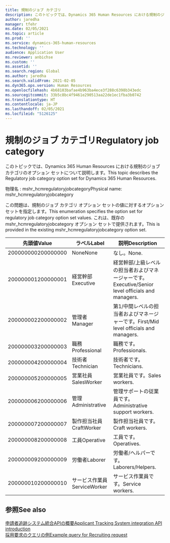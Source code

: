 ```yaml
---
title: 規制のジョブ カテゴリ
description: このトピックでは、Dynamics 365 Human Resources における規制のジョブ カテゴリのオプション セットについて説明します。
author: jaredha
manager: tfehr
ms.date: 02/05/2021
ms.topic: article
ms.prod: ''
ms.service: dynamics-365-human-resources
ms.technology: ''
audience: Application User
ms.reviewer: anbichse
ms.custom: ''
ms.assetid: ''
ms.search.region: Global
ms.author: jaredha
ms.search.validFrom: 2021-02-05
ms.dyn365.ops.version: Human Resources
ms.openlocfilehash: 4b68103bafae4b963ba4ece3f288c6398b343edc
ms.sourcegitcommit: 33b5c8bc4f9461e290513aa22de1ec1fba3b0742
ms.translationtype: HT
ms.contentlocale: ja-JP
ms.lasthandoff: 02/05/2021
ms.locfileid: "5126125"
---
```

# <a name="regulatory-job-category"></a><span data-ttu-id="e52d2-103">規制のジョブ カテゴリ</span><span class="sxs-lookup"><span data-stu-id="e52d2-103">Regulatory job category</span></span>

<span data-ttu-id="e52d2-104">このトピックでは、Dynamics 365 Human Resources における規制のジョブ カテゴリのオプション セットについて説明します。</span><span class="sxs-lookup"><span data-stu-id="e52d2-104">This topic describes the Regulatory job category option set for Dynamics 365 Human Resources.</span></span>

<span data-ttu-id="e52d2-105">物理名 : mshr_hcmregulatoryjobcategory</span><span class="sxs-lookup"><span data-stu-id="e52d2-105">Physical name: mshr_hcmregulatoryjobcategory</span></span>

<span data-ttu-id="e52d2-106">この問題は、規制のジョブ カテゴリ オプション セットの値に対するオプション セットを指定します。</span><span class="sxs-lookup"><span data-stu-id="e52d2-106">This enumeration specifies the option set for regulatory job category option set values.</span></span> <span data-ttu-id="e52d2-107">これは、既存の mshr_hcmregulatoryjobcategory オプション セットで提供されます。</span><span class="sxs-lookup"><span data-stu-id="e52d2-107">This is provided in the existing mshr_hcmregulatoryjobcategory option set.</span></span>

| <span data-ttu-id="e52d2-108">先頭値</span><span class="sxs-lookup"><span data-stu-id="e52d2-108">Value</span></span> | <span data-ttu-id="e52d2-109">ラベル</span><span class="sxs-lookup"><span data-stu-id="e52d2-109">Label</span></span> | <span data-ttu-id="e52d2-110">説明</span><span class="sxs-lookup"><span data-stu-id="e52d2-110">Description</span></span> |
| --- | --- | --- |
| <span data-ttu-id="e52d2-111">200000000</span><span class="sxs-lookup"><span data-stu-id="e52d2-111">200000000</span></span> | <span data-ttu-id="e52d2-112">None</span><span class="sxs-lookup"><span data-stu-id="e52d2-112">None</span></span> | <span data-ttu-id="e52d2-113">なし。</span><span class="sxs-lookup"><span data-stu-id="e52d2-113">None.</span></span> |
| <span data-ttu-id="e52d2-114">200000001</span><span class="sxs-lookup"><span data-stu-id="e52d2-114">200000001</span></span> | <span data-ttu-id="e52d2-115">経営幹部</span><span class="sxs-lookup"><span data-stu-id="e52d2-115">Executive</span></span> | <span data-ttu-id="e52d2-116">経営幹部/上級レベルの担当者およびマネージャーです。</span><span class="sxs-lookup"><span data-stu-id="e52d2-116">Executive/Senior level officials and managers.</span></span> |
| <span data-ttu-id="e52d2-117">200000002</span><span class="sxs-lookup"><span data-stu-id="e52d2-117">200000002</span></span> | <span data-ttu-id="e52d2-118">管理者</span><span class="sxs-lookup"><span data-stu-id="e52d2-118">Manager</span></span> | <span data-ttu-id="e52d2-119">第1/中間レベルの担当者およびマネージャーです。</span><span class="sxs-lookup"><span data-stu-id="e52d2-119">First/Mid level officials and managers.</span></span> |
| <span data-ttu-id="e52d2-120">200000003</span><span class="sxs-lookup"><span data-stu-id="e52d2-120">200000003</span></span> | <span data-ttu-id="e52d2-121">職務</span><span class="sxs-lookup"><span data-stu-id="e52d2-121">Professional</span></span> | <span data-ttu-id="e52d2-122">職務です。</span><span class="sxs-lookup"><span data-stu-id="e52d2-122">Professionals.</span></span> |
| <span data-ttu-id="e52d2-123">200000004</span><span class="sxs-lookup"><span data-stu-id="e52d2-123">200000004</span></span> | <span data-ttu-id="e52d2-124">技術者</span><span class="sxs-lookup"><span data-stu-id="e52d2-124">Technician</span></span> | <span data-ttu-id="e52d2-125">技術者です。</span><span class="sxs-lookup"><span data-stu-id="e52d2-125">Technicians.</span></span> |
| <span data-ttu-id="e52d2-126">200000005</span><span class="sxs-lookup"><span data-stu-id="e52d2-126">200000005</span></span> | <span data-ttu-id="e52d2-127">営業社員</span><span class="sxs-lookup"><span data-stu-id="e52d2-127">SalesWorker</span></span> | <span data-ttu-id="e52d2-128">営業社員です。</span><span class="sxs-lookup"><span data-stu-id="e52d2-128">Sales workers.</span></span> |
| <span data-ttu-id="e52d2-129">200000006</span><span class="sxs-lookup"><span data-stu-id="e52d2-129">200000006</span></span> | <span data-ttu-id="e52d2-130">管理</span><span class="sxs-lookup"><span data-stu-id="e52d2-130">Administrative</span></span> | <span data-ttu-id="e52d2-131">管理サポートの従業員です。</span><span class="sxs-lookup"><span data-stu-id="e52d2-131">Administrative support workers.</span></span> |
| <span data-ttu-id="e52d2-132">200000007</span><span class="sxs-lookup"><span data-stu-id="e52d2-132">200000007</span></span> | <span data-ttu-id="e52d2-133">製作担当社員</span><span class="sxs-lookup"><span data-stu-id="e52d2-133">CraftWorker</span></span> | <span data-ttu-id="e52d2-134">製作担当社員です。</span><span class="sxs-lookup"><span data-stu-id="e52d2-134">Craft workers.</span></span> |
| <span data-ttu-id="e52d2-135">200000008</span><span class="sxs-lookup"><span data-stu-id="e52d2-135">200000008</span></span> | <span data-ttu-id="e52d2-136">工員</span><span class="sxs-lookup"><span data-stu-id="e52d2-136">Operative</span></span> | <span data-ttu-id="e52d2-137">工員です。</span><span class="sxs-lookup"><span data-stu-id="e52d2-137">Operatives.</span></span> |
| <span data-ttu-id="e52d2-138">200000009</span><span class="sxs-lookup"><span data-stu-id="e52d2-138">200000009</span></span> | <span data-ttu-id="e52d2-139">労働者</span><span class="sxs-lookup"><span data-stu-id="e52d2-139">Laborer</span></span> | <span data-ttu-id="e52d2-140">労働者/ヘルパーです。</span><span class="sxs-lookup"><span data-stu-id="e52d2-140">Laborers/Helpers.</span></span> |
| <span data-ttu-id="e52d2-141">200000010</span><span class="sxs-lookup"><span data-stu-id="e52d2-141">200000010</span></span> | <span data-ttu-id="e52d2-142">サービス作業員</span><span class="sxs-lookup"><span data-stu-id="e52d2-142">ServiceWorker</span></span> | <span data-ttu-id="e52d2-143">サービス作業員です。</span><span class="sxs-lookup"><span data-stu-id="e52d2-143">Service workers.</span></span> |

## <a name="see-also"></a><span data-ttu-id="e52d2-144">参照</span><span class="sxs-lookup"><span data-stu-id="e52d2-144">See also</span></span>

[<span data-ttu-id="e52d2-145">申請者追跡システム統合APIの概要</span><span class="sxs-lookup"><span data-stu-id="e52d2-145">Applicant Tracking System integration API introduction</span></span>](hr-admin-integration-ats-api-introduction.md)<br>
[<span data-ttu-id="e52d2-146">採用要求のクエリの例</span><span class="sxs-lookup"><span data-stu-id="e52d2-146">Example query for Recruiting request</span></span>](hr-admin-integration-ats-api-recruiting-request-example-query.md)
